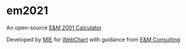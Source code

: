 # em2021

An open-source [E&M 2001 Calculator](https://mieweb.github.io/em2021/outpatient.html)


Developed by [MIE](https://www.mieweb.com/) for [WebChart](https://webchartnow.com) with guidance from [E&M Consulting](https://eandmconsulting.com/)
